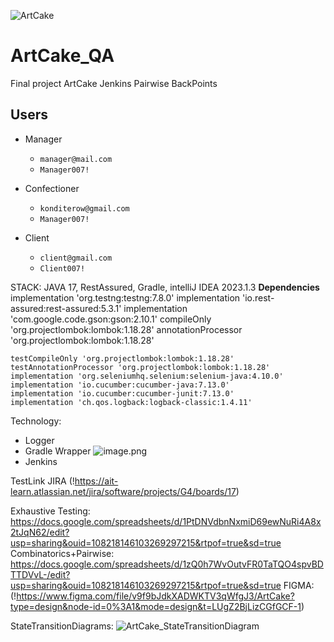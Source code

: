 ![ArtCake](https://www.figma.com/file/v9f9bJdkXADWKTV3qWfgJ3/ArtCake?type=design&node-id=27-295&mode=design&t=DswRR3pZQ1lpzIv8-4 "Purple!")
# ArtCake_QA
Final project ArtCake
Jenkins
Pairwise
BackPoints


## Users

- Manager
  - `manager@mail.com`
  -  `Manager007!`

- Confectioner
  - `konditerow@gmail.com`
  - `Manager007!`

- Client
  - `client@gmail.com`
  - `Client007!`

STACK: JAVA 17, RestAssured, Gradle, intelliJ IDEA 2023.1.3
**Dependencies**
implementation 'org.testng:testng:7.8.0'
implementation 'io.rest-assured:rest-assured:5.3.1'
implementation 'com.google.code.gson:gson:2.10.1'
compileOnly 'org.projectlombok:lombok:1.18.28'
annotationProcessor 'org.projectlombok:lombok:1.18.28'

    testCompileOnly 'org.projectlombok:lombok:1.18.28'
    testAnnotationProcessor 'org.projectlombok:lombok:1.18.28'
    implementation 'org.seleniumhq.selenium:selenium-java:4.10.0'
    implementation 'io.cucumber:cucumber-java:7.13.0'
    implementation 'io.cucumber:cucumber-junit:7.13.0'
    implementation 'ch.qos.logback:logback-classic:1.4.11'

Technology:
- Logger
- Gradle Wrapper
  ![image.png](..%2F..%2F..%2FDownloads%2Fimage.png)
- Jenkins


TestLink
JIRA (!https://ait-learn.atlassian.net/jira/software/projects/G4/boards/17)

Exhaustive Testing:
https://docs.google.com/spreadsheets/d/1PtDNVdbnNxmiD69ewNuRi4A8x2tJqN62/edit?usp=sharing&ouid=108218146103269297215&rtpof=true&sd=true
Combinatorics+Pairwise:
https://docs.google.com/spreadsheets/d/1zQ0h7WvOutvFR0TaTQO4spvBDTTDVvL-/edit?usp=sharing&ouid=108218146103269297215&rtpof=true&sd=true
FIGMA: (!https://www.figma.com/file/v9f9bJdkXADWKTV3qWfgJ3/ArtCake?type=design&node-id=0%3A1&mode=design&t=LUgZ2BjLizCGfGCF-1)

StateTransitionDiagrams:
![ArtCake_StateTransitionDiagram](https://drive.google.com/file/d/1jCZeOHxK_pK9AB5j_re0mh_bIjYfGGzv/view)